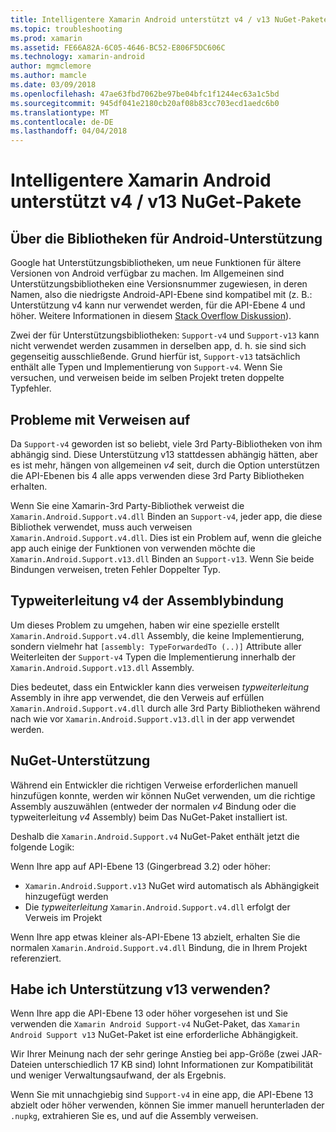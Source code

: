 ```yaml
---
title: Intelligentere Xamarin Android unterstützt v4 / v13 NuGet-Pakete
ms.topic: troubleshooting
ms.prod: xamarin
ms.assetid: FE66A82A-6C05-4646-BC52-E806F5DC606C
ms.technology: xamarin-android
author: mgmclemore
ms.author: mamcle
ms.date: 03/09/2018
ms.openlocfilehash: 47ae63fbd7062be97be04bfc1f1244ec63a1c5bd
ms.sourcegitcommit: 945df041e2180cb20af08b83cc703ecd1aedc6b0
ms.translationtype: MT
ms.contentlocale: de-DE
ms.lasthandoff: 04/04/2018
---
```

# <a name="smarter-xamarin-android-support-v4--v13-nuget-packages"></a>Intelligentere Xamarin Android unterstützt v4 / v13 NuGet-Pakete

## <a name="about-the-android-support-libraries"></a>Über die Bibliotheken für Android-Unterstützung

Google hat Unterstützungsbibliotheken, um neue Funktionen für ältere Versionen von Android verfügbar zu machen. Im Allgemeinen sind Unterstützungsbibliotheken eine Versionsnummer zugewiesen, in deren Namen, also die niedrigste Android-API-Ebene sind kompatibel mit (z. B.: Unterstützung v4 kann nur verwendet werden, für die API-Ebene 4 und höher. Weitere Informationen in diesem [Stack Overflow Diskussion](http://stackoverflow.com/questions/9926403/android-support-package-compatibility-library-use-v4-or-v13)). 

Zwei der für Unterstützungsbibliotheken: `Support-v4` und `Support-v13` kann nicht verwendet werden zusammen in derselben app, d. h. sie sind sich gegenseitig ausschließende. Grund hierfür ist, `Support-v13` tatsächlich enthält alle Typen und Implementierung von `Support-v4`. Wenn Sie versuchen, und verweisen beide im selben Projekt treten doppelte Typfehler.

## <a name="problems-with-referencing"></a>Probleme mit Verweisen auf

Da `Support-v4` geworden ist so beliebt, viele 3rd Party-Bibliotheken von ihm abhängig sind. Diese Unterstützung v13 stattdessen abhängig hätten, aber es ist mehr, hängen von allgemeinen _v4_ seit, durch die Option unterstützen die API-Ebenen bis 4 alle apps verwenden diese 3rd Party Bibliotheken erhalten.

Wenn Sie eine Xamarin-3rd Party-Bibliothek verweist die `Xamarin.Android.Support.v4.dll` Binden an `Support-v4`, jeder app, die diese Bibliothek verwendet, muss auch verweisen `Xamarin.Android.Support.v4.dll`. Dies ist ein Problem auf, wenn die gleiche app auch einige der Funktionen von verwenden möchte die `Xamarin.Android.Support.v13.dll` Binden an `Support-v13`. Wenn Sie beide Bindungen verweisen, treten Fehler Doppelter Typ.

## <a name="type-forwarded-v4-binding-assembly"></a>Typweiterleitung v4 der Assemblybindung

Um dieses Problem zu umgehen, haben wir eine spezielle erstellt `Xamarin.Android.Support.v4.dll` Assembly, die keine Implementierung, sondern vielmehr hat `[assembly: TypeForwardedTo (..)]` Attribute aller Weiterleiten der `Support-v4` Typen die Implementierung innerhalb der `Xamarin.Android.Support.v13.dll` Assembly.

Dies bedeutet, dass ein Entwickler kann dies verweisen _typweiterleitung_ Assembly in ihre app verwendet, die den Verweis auf erfüllen `Xamarin.Android.Support.v4.dll` durch alle 3rd Party Bibliotheken während nach wie vor `Xamarin.Android.Support.v13.dll` in der app verwendet werden.

## <a name="nuget-assistance"></a>NuGet-Unterstützung

Während ein Entwickler die richtigen Verweise erforderlichen manuell hinzufügen konnte, werden wir können NuGet verwenden, um die richtige Assembly auszuwählen (entweder der normalen _v4_ Bindung oder die typweiterleitung _v4_ Assembly) beim Das NuGet-Paket installiert ist.

Deshalb die `Xamarin.Android.Support.v4` NuGet-Paket enthält jetzt die folgende Logik:

Wenn Ihre app auf API-Ebene 13 (Gingerbread 3.2) oder höher:

*   `Xamarin.Android.Support.v13` NuGet wird automatisch als Abhängigkeit hinzugefügt werden
*   Die _typweiterleitung_ `Xamarin.Android.Support.v4.dll` erfolgt der Verweis im Projekt

Wenn Ihre app etwas kleiner als-API-Ebene 13 abzielt, erhalten Sie die normalen `Xamarin.Android.Support.v4.dll` Bindung, die in Ihrem Projekt referenziert.

## <a name="do-i-have-to-use-support-v13"></a>Habe ich Unterstützung v13 verwenden?

Wenn Ihre app die API-Ebene 13 oder höher vorgesehen ist und Sie verwenden die `Xamarin Android Support-v4` NuGet-Paket, das `Xamarin Android Support v13` NuGet-Paket ist eine erforderliche Abhängigkeit.

Wir Ihrer Meinung nach der sehr geringe Anstieg bei app-Größe (zwei JAR-Dateien unterschiedlich 17 KB sind) lohnt Informationen zur Kompatibilität und weniger Verwaltungsaufwand, der als Ergebnis.

Wenn Sie mit unnachgiebig sind `Support-v4` in eine app, die API-Ebene 13 abzielt oder höher verwenden, können Sie immer manuell herunterladen der `.nupkg`, extrahieren Sie es, und auf die Assembly verweisen.

